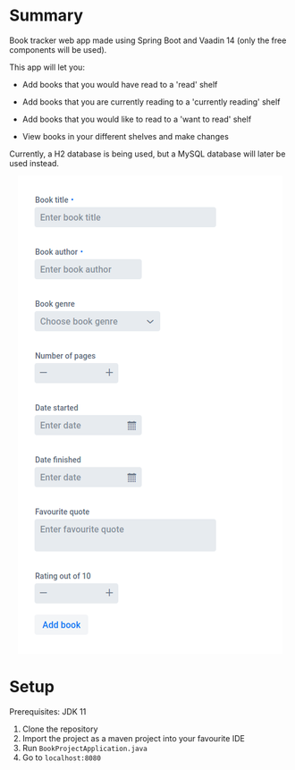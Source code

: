 # Summary

Book tracker web app made using Spring Boot and Vaadin 14 (only the free components will be used).

This app will let you:
- Add books that you would have read to a 'read' shelf
- Add books that you are currently reading to a 'currently reading' shelf
- Add books that you would like to read to a 'want to read' shelf

- View books in your different shelves and make changes

Currently, a H2 database is being used, but a MySQL database will later be used instead.

<p align="center">
    <img src="/media/book-form.png" alt="New book form"/>
</p>

# Setup

Prerequisites: JDK 11

1. Clone the repository
2. Import the project as a maven project into your favourite IDE
3. Run `BookProjectApplication.java`
4. Go to `localhost:8080`
